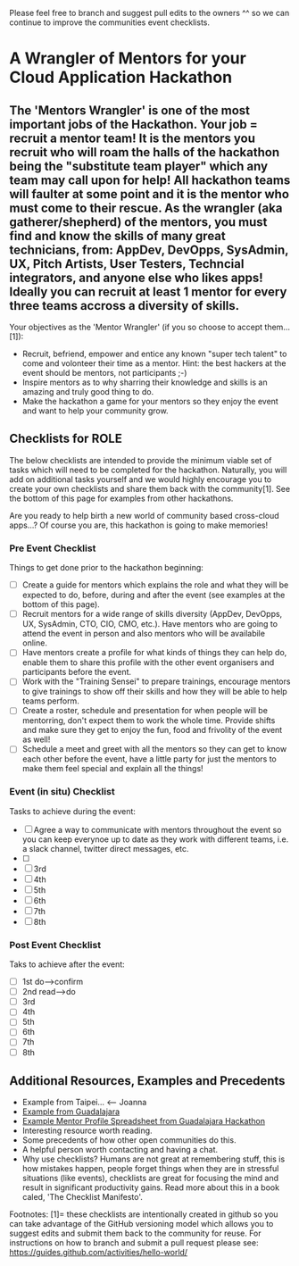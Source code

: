 Please feel free to branch and suggest pull edits to the owners ^^ so we can continue to improve the communities event checklists.

# A Wrangler of Mentors for your Cloud Application Hackathon

## The 'Mentors Wrangler' is one of the most important jobs of the Hackathon. Your job = recruit a mentor team! It is the mentors you recruit who will roam the halls of the hackathon being the "substitute team player" which any team may call upon for help!  All hackathon teams will faulter at some point and it is the mentor who must come to their rescue.  As the wrangler (aka gatherer/shepherd) of the mentors, you must find and know the skills of many great technicians, from: AppDev, DevOpps, SysAdmin, UX, Pitch Artists, User Testers, Techncial integrators, and anyone else who likes apps!  Ideally you can recruit at least 1 mentor for every three teams accross a diversity of skills.

Your objectives as the 'Mentor Wrangler' (if you so choose to accept them...[1]):
 * Recruit, befriend, empower and entice any known "super tech talent" to come and volonteer their time as a mentor.  Hint: the best hackers at the event should be mentors, not participants ;-)
 * Inspire mentors as to why sharring their knowledge and skills is an amazing and truly good thing to do.
 * Make the hackathon a game for your mentors so they enjoy the event and want to help your community grow.

## Checklists for ROLE
The below checklists are intended to provide the minimum viable set of tasks which will need to be completed for the hackathon.  Naturally, you will add on additional tasks yourself and we would highly encourage you to create your own checklists and share them back with the community[1].  See the bottom of this page for examples from other hackathons.

Are you ready to help birth a new world of community based cross-cloud apps...?
Of course you are, this hackathon is going to make memories!

### Pre Event Checklist

Things to get done prior to the hackathon beginning:
- [ ] Create a guide for mentors which explains the role and what they will be expected to do, before, during and after the event (see examples at the bottom of this page).
- [ ] Recruit mentors for a wide range of skills diversity (AppDev, DevOpps, UX, SysAdmin, CTO, CIO, CMO, etc.). Have mentors who are going to attend the event in person and also mentors who will be availabile online.
- [ ] Have mentors create a profile for what kinds of things they can help do, enable them to share this profile with the other event organisers and participants before the event.
- [ ] Work with the "Training Sensei" to prepare trainings, encourage mentors to give trainings to show off their skills and how they will be able to help teams perform.
- [ ] Create a roster, schedule and presentation for when people will be mentorring, don't expect them to work the whole time. Provide shifts and make sure they get to enjoy the fun, food and frivolity of the event as well!
- [ ] Schedule a meet and greet with all the mentors so they can get to know each other before the event, have a little party for just the mentors to make them feel special and explain all the things!

### Event (in situ) Checklist

Tasks to achieve during the event:
- [ ] Agree a way to communicate with mentors throughout the event so you can keep everynoe up to date as they work with different teams, i.e. a slack channel, twitter direct messages, etc.
- [ ] 
- [ ] 3rd
- [ ] 4th
- [ ] 5th
- [ ] 6th
- [ ] 7th
- [ ] 8th

### Post Event Checklist

Taks to achieve after the event:
- [ ] 1st do-->confirm
- [ ] 2nd read-->do
- [ ] 3rd
- [ ] 4th
- [ ] 5th
- [ ] 6th
- [ ] 7th
- [ ] 8th

## Additional Resources, Examples and Precedents

 * Example from Taipei... <-- Joanna
 * [Example from Guadalajara](https://docs.google.com/document/d/1YHJSGsEouiZhEoJ-xJ2FlmK1jx9UBjwT9D6VJh8gX9k/pub)
 * [Example Mentor Profile Spreadsheet from Guadalajara Hackathon](https://docs.google.com/spreadsheets/d/1vsVVE3mHKFj7KpArYty8_9f-gZ1ypdgdtcI64y6_12c/edit#gid=0)
 * Interesting resource worth reading.
 * Some precedents of how other open communities do this.
 * A helpful person worth contacting and having a chat.
 * Why use checklists?  Humans are not great at remembering stuff, this is how mistakes happen, people forget things when they are in stressful situations (like events), checklists are great for focusing the mind and result in significant productivity gains.  Read more about this in a book caled, 'The Checklist Manifesto'.

Footnotes:
[1]= these checklists are intentionally created in github so you can take advantage of the GitHub versioning model which allows you to suggest edits and submit them back to the community for reuse.  For instructions on how to branch and submit a pull request please see: https://guides.github.com/activities/hello-world/
